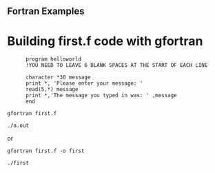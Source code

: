 Fortran Examples
---


# Building first.f code with gfortran 

```
      program helloworld  
      !YOU NEED TO LEAVE 6 BLANK SPACES AT THE START OF EACH LINE      
      
      character *30 message
      print *, 'Please enter your message: '
      read(5,*) message
      print *,'The message you typed in was: ' ,message
      end

```



```
gfortran first.f 
```


```
./a.out 
```

or


```
gfortran first.f -o first 
```

```
./first
```
